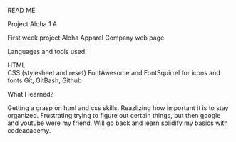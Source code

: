 READ ME

Project Aloha 1 A 

First week project Aloha Apparel Company web page.


Languages and tools used:

HTML  
CSS (stylesheet and reset)
FontAwesome and FontSquirrel for icons and fonts
Git, GitBash, Github

What  I learned?

Getting a grasp on html and css skills. Reazlizing how important it is to stay organized.
Frustrating trying to figure out certain things, but then google and youtube were my friend. 
Will go back and learn solidify my basics with codeacademy.
